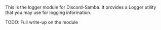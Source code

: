 <p class="lead">
This is the logger module for Discord-Samba. It provides a Logger utility that you may use for logging information.
</p>

TODO: Full write-up on the module